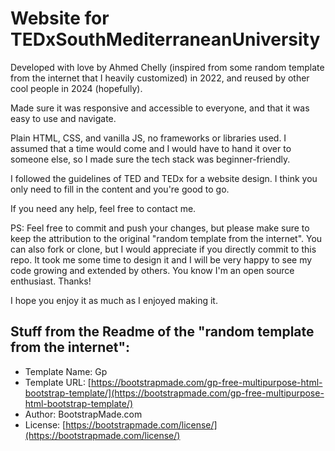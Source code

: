 # Website for TEDxSouthMediterraneanUniversity

Developed with love by Ahmed Chelly (inspired from some random template from the internet that I heavily customized) in 2022, and reused by other cool people in 2024 (hopefully).

Made sure it was responsive and accessible to everyone, and that it was easy to use and navigate.

Plain HTML, CSS, and vanilla JS, no frameworks or libraries used. I assumed that a time would come and I would have to hand it over to someone else, so I made sure the tech stack was beginner-friendly.

I followed the guidelines of TED and TEDx for a website design. I think you only need to fill in the content and you're good to go.

If you need any help, feel free to contact me.

PS: Feel free to commit and push your changes, but please make sure to keep the attribution to the original "random template from the internet". You can also fork or clone, but I would appreciate if you directly commit to this repo. It took me some time to design it and I will be very happy to see my code growing and extended by others. You know I'm an open source enthusiast. Thanks!

I hope you enjoy it as much as I enjoyed making it.

## Stuff from the Readme of the "random template from the internet":
- Template Name: Gp
- Template URL: [https://bootstrapmade.com/gp-free-multipurpose-html-bootstrap-template/](https://bootstrapmade.com/gp-free-multipurpose-html-bootstrap-template/)
- Author: BootstrapMade.com
- License: [https://bootstrapmade.com/license/](https://bootstrapmade.com/license/)
